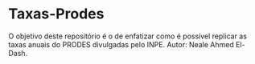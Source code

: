 # Taxas-Prodes
O objetivo deste repositório é o de enfatizar como é possível replicar as taxas anuais do PRODES divulgadas pelo INPE. Autor: Neale Ahmed El-Dash.
